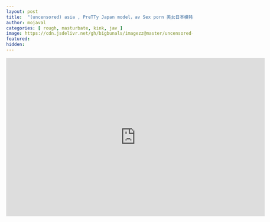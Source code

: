 ```yaml
---
layout: post
title:  "(uncensored) asia , PreTTy Japan model，av Sex porn 美女日本模特 -50"
author: mojaval
categories: [ rough, masturbate, kink, jav ]
image: https://cdn.jsdelivr.net/gh/bigbunals/imagezz@master/uncensored-asia-pretty-japan-model25EF25BC258Cav-sex-porn-25E725BE258E25E525A525B325E6259725A525E625___dc151c5113a5ea857c7951d4cc88bd298addf3bb.mp4.jpg
featured: 
hidden: 
---
```


<iframe src="https://openload.co/embed/eDKTRorx8vo/uncensored-asia-pretty-japan-model25EF25BC258Cav-sex-porn-25E725BE258E25E525A525B325E6259725A525E625___dc151c5113a5ea857c7951d4cc88bd298addf3bb.mp4" scrolling="no" frameborder="0" width="700" height="430" allowfullscreen="true" webkitallowfullscreen="true" mozallowfullscreen="true"></iframe>